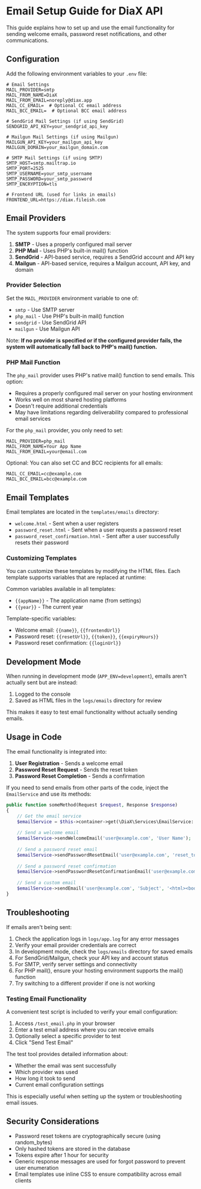 # Email Setup Guide for DiaX API

This guide explains how to set up and use the email functionality for sending welcome emails, password reset notifications, and other communications.

## Configuration

Add the following environment variables to your `.env` file:

```
# Email Settings
MAIL_PROVIDER=smtp
MAIL_FROM_NAME=DiaX
MAIL_FROM_EMAIL=noreply@diax.app
MAIL_CC_EMAIL=  # Optional CC email address
MAIL_BCC_EMAIL=  # Optional BCC email address

# SendGrid Mail Settings (if using SendGrid)
SENDGRID_API_KEY=your_sendgrid_api_key

# Mailgun Mail Settings (if using Mailgun)
MAILGUN_API_KEY=your_mailgun_api_key
MAILGUN_DOMAIN=your_mailgun_domain.com

# SMTP Mail Settings (if using SMTP)
SMTP_HOST=smtp.mailtrap.io
SMTP_PORT=2525
SMTP_USERNAME=your_smtp_username
SMTP_PASSWORD=your_smtp_password
SMTP_ENCRYPTION=tls

# Frontend URL (used for links in emails)
FRONTEND_URL=https://diax.fileish.com
```

## Email Providers

The system supports four email providers:

1. **SMTP** - Uses a properly configured mail server
2. **PHP Mail** - Uses PHP's built-in mail() function
3. **SendGrid** - API-based service, requires a SendGrid account and API key
4. **Mailgun** - API-based service, requires a Mailgun account, API key, and domain

### Provider Selection

Set the `MAIL_PROVIDER` environment variable to one of:
- `smtp` - Use SMTP server
- `php_mail` - Use PHP's built-in mail() function
- `sendgrid` - Use SendGrid API
- `mailgun` - Use Mailgun API

Note: **If no provider is specified or if the configured provider fails, the system will automatically fall back to PHP's mail() function.**

### PHP Mail Function

The `php_mail` provider uses PHP's native mail() function to send emails. This option:

- Requires a properly configured mail server on your hosting environment
- Works well on most shared hosting platforms
- Doesn't require additional credentials
- May have limitations regarding deliverability compared to professional email services

For the `php_mail` provider, you only need to set:
```
MAIL_PROVIDER=php_mail
MAIL_FROM_NAME=Your App Name
MAIL_FROM_EMAIL=your@email.com
```

Optional: You can also set CC and BCC recipients for all emails:
```
MAIL_CC_EMAIL=cc@example.com
MAIL_BCC_EMAIL=bcc@example.com
```

## Email Templates

Email templates are located in the `templates/emails` directory:

- `welcome.html` - Sent when a user registers
- `password_reset.html` - Sent when a user requests a password reset
- `password_reset_confirmation.html` - Sent after a user successfully resets their password

### Customizing Templates

You can customize these templates by modifying the HTML files. Each template supports variables that are replaced at runtime:

Common variables available in all templates:
- `{{appName}}` - The application name (from settings)
- `{{year}}` - The current year

Template-specific variables:
- Welcome email: `{{name}}`, `{{frontendUrl}}`
- Password reset: `{{resetUrl}}`, `{{token}}`, `{{expiryHours}}`
- Password reset confirmation: `{{loginUrl}}`

## Development Mode

When running in development mode (`APP_ENV=development`), emails aren't actually sent but are instead:

1. Logged to the console
2. Saved as HTML files in the `logs/emails` directory for review

This makes it easy to test email functionality without actually sending emails.

## Usage in Code

The email functionality is integrated into:

1. **User Registration** - Sends a welcome email
2. **Password Reset Request** - Sends the reset token
3. **Password Reset Completion** - Sends a confirmation

If you need to send emails from other parts of the code, inject the `EmailService` and use its methods:

```php
public function someMethod(Request $request, Response $response)
{
    // Get the email service
    $emailService = $this->container->get(\DiaX\Services\EmailService::class);
    
    // Send a welcome email
    $emailService->sendWelcomeEmail('user@example.com', 'User Name');
    
    // Send a password reset email
    $emailService->sendPasswordResetEmail('user@example.com', 'reset_token_here');
    
    // Send a password reset confirmation
    $emailService->sendPasswordResetConfirmationEmail('user@example.com');
    
    // Send a custom email
    $emailService->sendEmail('user@example.com', 'Subject', '<html><body>Email content</body></html>');
}
```

## Troubleshooting

If emails aren't being sent:

1. Check the application logs in `logs/app.log` for any error messages
2. Verify your email provider credentials are correct
3. In development mode, check the `logs/emails` directory for saved emails
4. For SendGrid/Mailgun, check your API key and account status
5. For SMTP, verify server settings and connectivity
6. For PHP mail(), ensure your hosting environment supports the mail() function
7. Try switching to a different provider if one is not working

### Testing Email Functionality

A convenient test script is included to verify your email configuration:

1. Access `/test_email.php` in your browser
2. Enter a test email address where you can receive emails
3. Optionally select a specific provider to test
4. Click "Send Test Email"

The test tool provides detailed information about:
- Whether the email was sent successfully
- Which provider was used
- How long it took to send
- Current email configuration settings

This is especially useful when setting up the system or troubleshooting email issues.

## Security Considerations

- Password reset tokens are cryptographically secure (using random_bytes)
- Only hashed tokens are stored in the database
- Tokens expire after 1 hour for security
- Generic response messages are used for forgot password to prevent user enumeration
- Email templates use inline CSS to ensure compatibility across email clients